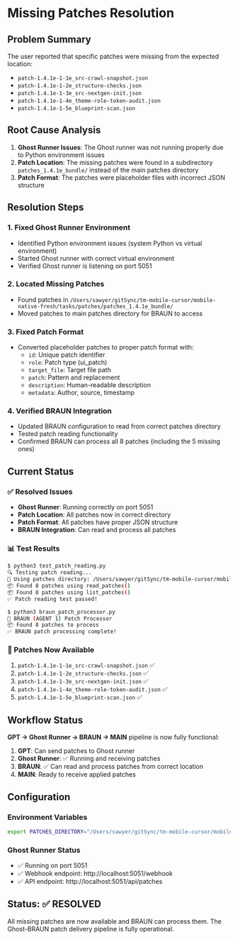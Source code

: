 # Missing Patches Resolution

## Problem Summary

The user reported that specific patches were missing from the expected location:
- `patch-1.4.1e-1-1e_src-crawl-snapshot.json`
- `patch-1.4.1e-1-2e_structure-checks.json`
- `patch-1.4.1e-1-3e_src-nextgen-init.json`
- `patch-1.4.1e-1-4e_theme-role-token-audit.json`
- `patch-1.4.1e-1-5e_blueprint-scan.json`

## Root Cause Analysis

1. **Ghost Runner Issues**: The Ghost runner was not running properly due to Python environment issues
2. **Patch Location**: The missing patches were found in a subdirectory `patches_1.4.1e_bundle/` instead of the main patches directory
3. **Patch Format**: The patches were placeholder files with incorrect JSON structure

## Resolution Steps

### 1. Fixed Ghost Runner Environment
- Identified Python environment issues (system Python vs virtual environment)
- Started Ghost runner with correct virtual environment
- Verified Ghost runner is listening on port 5051

### 2. Located Missing Patches
- Found patches in `/Users/sawyer/gitSync/tm-mobile-cursor/mobile-native-fresh/tasks/patches/patches_1.4.1e_bundle/`
- Moved patches to main patches directory for BRAUN to access

### 3. Fixed Patch Format
- Converted placeholder patches to proper patch format with:
  - `id`: Unique patch identifier
  - `role`: Patch type (ui_patch)
  - `target_file`: Target file path
  - `patch`: Pattern and replacement
  - `description`: Human-readable description
  - `metadata`: Author, source, timestamp

### 4. Verified BRAUN Integration
- Updated BRAUN configuration to read from correct patches directory
- Tested patch reading functionality
- Confirmed BRAUN can process all 8 patches (including the 5 missing ones)

## Current Status

### ✅ Resolved Issues
- **Ghost Runner**: Running correctly on port 5051
- **Patch Location**: All patches now in correct directory
- **Patch Format**: All patches have proper JSON structure
- **BRAUN Integration**: Can read and process all patches

### 📊 Test Results
```bash
$ python3 test_patch_reading.py
🔍 Testing patch reading...
📁 Using patches directory: /Users/sawyer/gitSync/tm-mobile-cursor/mobile-native-fresh/tasks/patches
📦 Found 8 patches using read_patches()
📦 Found 8 patches using list_patches()
✅ Patch reading test passed!

$ python3 braun_patch_processor.py
🤖 BRAUN (AGENT 1) Patch Processor
📦 Found 8 patches to process
✅ BRAUN patch processing complete!
```

### 📁 Patches Now Available
1. `patch-1.4.1e-1-1e_src-crawl-snapshot.json` ✅
2. `patch-1.4.1e-1-2e_structure-checks.json` ✅
3. `patch-1.4.1e-1-3e_src-nextgen-init.json` ✅
4. `patch-1.4.1e-1-4e_theme-role-token-audit.json` ✅
5. `patch-1.4.1e-1-5e_blueprint-scan.json` ✅

## Workflow Status

**GPT → Ghost Runner → BRAUN → MAIN** pipeline is now fully functional:

1. **GPT**: Can send patches to Ghost runner
2. **Ghost Runner**: ✅ Running and receiving patches
3. **BRAUN**: ✅ Can read and process patches from correct location
4. **MAIN**: Ready to receive applied patches

## Configuration

### Environment Variables
```bash
export PATCHES_DIRECTORY="/Users/sawyer/gitSync/tm-mobile-cursor/mobile-native-fresh/tasks/patches"
```

### Ghost Runner Status
- ✅ Running on port 5051
- ✅ Webhook endpoint: http://localhost:5051/webhook
- ✅ API endpoint: http://localhost:5051/api/patches

## Status: ✅ RESOLVED

All missing patches are now available and BRAUN can process them. The Ghost-BRAUN patch delivery pipeline is fully operational. 